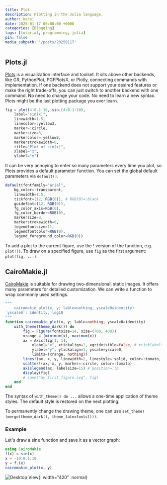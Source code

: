 ```yaml
---
title: Plot
description: Plotting in the Julia language.
author: karei
date: 2025-01-17 00:00:00 +0000
categories: [Blogging]
tags: [tutorial, programming, julia]
pin: false
media_subpath: '/posts/20250117'
---
```


## Plots.jl

[Plots](https://docs.juliaplots.org/stable/) is a visualization interface and toolset. It sits above other backends, like GR, PythonPlot, PGFPlotsX, or Plotly, connecting commands with implementation. If one backend does not support your desired features or make the right trade-offs, you can just switch to another backend with one command. No need to change your code. No need to learn a new syntax. Plots might be the last plotting package you ever learn.

```julia
fig = plot(4:0.1:10, sin.(4:0.1:10),
    label="sin(x)",
    linewidth=1.5,
    linecolor=:yellow3,
    marker=:circle,
    markersize=3,
    markercolor=:yellow3,
    markerstrokewidth=0,
    title="Plot of sin(x)",
    xlabel="x",
    ylabel="y")
```

It can be very annoying to enter so many parameters every time you plot, so Plots provides a default parameter function. You can set the global default parameters via `default()`.

```julia
default(fontfamily="arial",
    bg_color=:transparent,
    linewidth=1.5,
    tickfont=(12, RGB(0)), # RGB(0)=:black
    guidefont=(12, RGB(0)),
    fg_color_axis=RGB(0),
    fg_color_border=RGB(0),
    markersize=3,
    markerstrokewidth=0,
    legendfontsize=11,
    legendfontcolor=RGB(0),
    legend_foreground_color=RGB(0))
```

To add a plot to the current figure, use the ! version of the function, e.g. `plot!()`. To draw on a specified figure, use `fig` as the first argument: `plot(fig, ...)`.

## CairoMakie.jl

[CairoMakie](https://docs.makie.org/v0.22/explanations/backends/cairomakie) is suitable for drawing two-dimensional, static images. It offers many parameters for detailed  customization. We can write a function to wrap commonly used settings.

```julia
"""
    cairomakie_plot(x, y; lable=nothing, yscale0=identity)
`yscale0`: identity, log10
"""
function cairomakie_plot(x, y; lable=nothing, yscale0=identity)
    with_theme(theme_dark()) do
        fig = Figure(fontsize=14, size=(700, 400))
        xrange = (minimum(x), maximum(x))
        ax = Axis(fig[1, 1],
            xlabel="x", xtickalign=1, xgridvisible=false, # xticklabelsize=14
            ylabel="y", ytickalign=1, yscale=yscale0,
            limits=(xrange, nothing))
        lines!(ax, x, y, linewidth=2, linestyle=:solid, color=:tomato, label=lable)
        scatter!(ax, x, y, marker=:circle, color=:tomato)
        axislegend(ax, labelsize=15) # position=:lb
        display(fig)
        # save("my_first_figure.svg", fig)
    end
end
```

The syntax of `with_theme() do ...` allows a one-time application of theme styles. The default style is restored on the next plotting.

To permanently change the drawing theme, one can use `set_theme!(merge(theme_dark(), theme_latexfonts()))`.

### Example

Let's draw a sine function and save it as a vector graph:

```julia
using CairoMakie
f(x) = sin(x)
x = -10:0.1:10
y = f.(x)
cairomakie_plot(x, y)
```

![Desktop View](/my_first_figure.svg){: width="420" .normal}